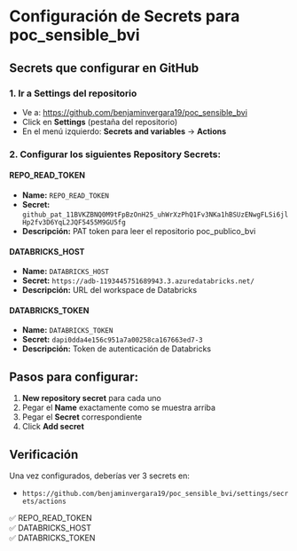 # Configuración de Secrets para poc_sensible_bvi

## Secrets que configurar en GitHub

### 1. Ir a Settings del repositorio
- Ve a: https://github.com/benjaminvergara19/poc_sensible_bvi
- Click en **Settings** (pestaña del repositorio)
- En el menú izquierdo: **Secrets and variables** → **Actions**

### 2. Configurar los siguientes Repository Secrets:

#### REPO_READ_TOKEN
- **Name:** `REPO_READ_TOKEN`
- **Secret:** `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`
- **Descripción:** PAT token para leer el repositorio poc_publico_bvi

#### DATABRICKS_HOST
- **Name:** `DATABRICKS_HOST`
- **Secret:** `https://adb-1193445751689943.3.azuredatabricks.net/`
- **Descripción:** URL del workspace de Databricks

#### DATABRICKS_TOKEN
- **Name:** `DATABRICKS_TOKEN`
- **Secret:** `dapi0dda4e156c951a7a00258ca167663ed7-3`
- **Descripción:** Token de autenticación de Databricks

## Pasos para configurar:

1. **New repository secret** para cada uno
2. Pegar el **Name** exactamente como se muestra arriba
3. Pegar el **Secret** correspondiente
4. Click **Add secret**

## Verificación

Una vez configurados, deberías ver 3 secrets en:
- `https://github.com/benjaminvergara19/poc_sensible_bvi/settings/secrets/actions`

✅ REPO_READ_TOKEN  
✅ DATABRICKS_HOST  
✅ DATABRICKS_TOKEN